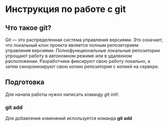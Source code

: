 # Инструкция по работе с git

## Что такое git?
Git — это распределенная система управления версиями. Это означает, что локальный клон проекта является полным репозиторием управления версиями. Полнофункциональные локальные репозитории упрощают работу в автономном режиме или в удаленном расположении. Разработчики фиксируют свою работу локально, а затем синхронизируют свою копию репозитория с копией на сервере.
## Подготовка
Для начала работы нужно написать команду *git init*\
### git add 
Для добавления изменений используется команда **git add**
